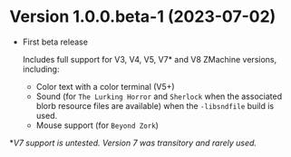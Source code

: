 Version 1.0.0.beta-1 (2023-07-02)
==========================
- First beta release

    Includes full support for V3, V4, V5, V7* and V8 ZMachine versions, including:
    
    * Color text with a color terminal (V5+) 
    * Sound (for `The Lurking Horror` and `Sherlock` when the associated blorb resource files are available) when the `-libsndfile` build is used.
    * Mouse support (for `Beyond Zork`)

\**V7 support is untested.  Version 7 was transitory and rarely used.*